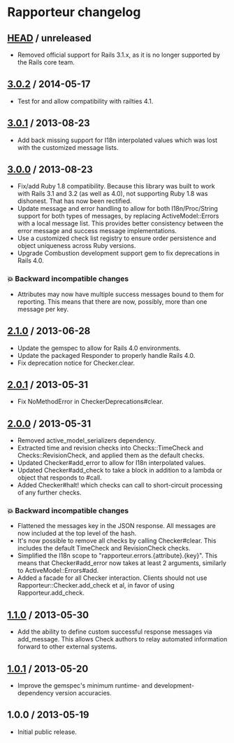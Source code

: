 # Rapporteur changelog

## [HEAD][unreleased] / unreleased

* Removed official support for Rails 3.1.x, as it is no longer supported by the
  Rails core team.

## [3.0.2][v3.0.2] / 2014-05-17

* Test for and allow compatibility with railties 4.1.

## [3.0.1][v3.0.1] / 2013-08-23

* Add back missing support for I18n interpolated values which was lost with the
  customized message lists.

## [3.0.0][v3.0.0] / 2013-08-23

* Fix/add Ruby 1.8 compatibility. Because this library was built to work with
  Rails 3.1 and 3.2 (as well as 4.0), not supporting Ruby 1.8 was dishonest.
  That has now been rectified.
* Update message and error handling to allow for both I18n/Proc/String support
  for both types of messages, by replacing ActiveModel::Errors with a local
  message list. This provides better consistency between the error message and
  success message implementations.
* Use a customized check list registry to ensure order persistence and object
  uniqueness across Ruby versions.
* Upgrade Combustion development support gem to fix deprecations in Rails 4.0.

### :boom: Backward incompatible changes

* Attributes may now have multiple success messages bound to them for
  reporting. This means that there are now, possibly, more than one message per
  key.

## [2.1.0][v2.1.0] / 2013-06-28

* Update the gemspec to allow for Rails 4.0 environments.
* Update the packaged Responder to properly handle Rails 4.0.
* Fix deprecation notice for Checker.clear.

## [2.0.1][v2.0.1] / 2013-05-31

* Fix NoMethodError in CheckerDeprecations#clear.

## [2.0.0][v2.0.0] / 2013-05-31

* Removed active_model_serializers dependency.
* Extracted time and revision checks into Checks::TimeCheck and
  Checks::RevisionCheck, and applied them as the default checks.
* Updated Checker#add_error to allow for I18n interpolated values.
* Updated Checker#add_check to take a block in addition to a lambda or object
  that responds to #call.
* Added Checker#halt! which checks can call to short-circuit processing of any
  further checks.

### :boom: Backward incompatible changes

* Flattened the messages key in the JSON response. All messages are now
  included at the top level of the hash.
* It's now possible to remove all checks by calling Checker#clear. This
  includes the default TimeCheck and RevisionCheck checks.
* Simplified the I18n scope to "rapporteur.errors.{attribute}.{key}". This
  means that Checker#add_error now takes at least 2 arguments, similarly to
  ActiveModel::Errors#add.
* Added a facade for all Checker interaction. Clients should not use
  Rapporteur::Checker.add_check et al, in favor of using Rapporteur.add_check.

## [1.1.0][v1.1.0] / 2013-05-30

* Add the ability to define custom successful response messages via
  add_message. This allows Check authors to relay automated information forward
  to other external systems.

## [1.0.1][v1.0.1] / 2013-05-20

* Improve the gemspec's minimum runtime- and development-dependency version
  accuracies.

## 1.0.0 / 2013-05-19

* Initial public release.


[unreleased]: https://github.com/codeschool/rapporteur/compare/v3.0.2...master
[v3.0.2]: https://github.com/codeschool/rapporteur/compare/v3.0.1...v3.0.2
[v3.0.1]: https://github.com/codeschool/rapporteur/compare/v3.0.0...v3.0.1
[v3.0.0]: https://github.com/codeschool/rapporteur/compare/v2.1.0...v3.0.0
[v2.1.0]: https://github.com/codeschool/rapporteur/compare/v2.0.1...v2.1.0
[v2.0.1]: https://github.com/codeschool/rapporteur/compare/v2.0.0...v2.0.1
[v2.0.0]: https://github.com/codeschool/rapporteur/compare/v1.1.0...v2.0.0
[v1.1.0]: https://github.com/codeschool/rapporteur/compare/v1.0.1...v1.1.0
[v1.0.1]: https://github.com/codeschool/rapporteur/compare/v1.0.0...v1.0.1
